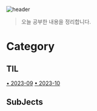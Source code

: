 ![header](<https://capsule-render.vercel.app/api?type=rounded&color=auto&height=300&section=header&text=TIL&fontColor=000000&fontSize=60&desc=(Today%20I%20Learning)>)

> 오늘 공부한 내용을 정리합니다.

# Category

## TIL

[• 2023-09](https://github.com/tyranoboy1/TIL/tree/main/TIL/2023.09)
[• 2023-10](https://github.com/tyranoboy1/TIL/tree/main/TIL/2023.10)

## SubJects
